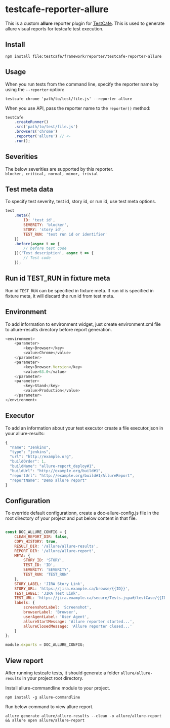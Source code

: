 # testcafe-reporter-allure
This is a custom **allure** reporter plugin for [TestCafe](http://devexpress.github.io/testcafe). This is used to generate allure visual reports for testcafe test execution.

## Install

```
npm install file:testcafe/framework/reporter/testcafe-reporter-allure
```

## Usage

When you run tests from the command line, specify the reporter name by using the `--reporter` option:

```
testcafe chrome 'path/to/test/file.js' --reporter allure
```


When you use API, pass the reporter name to the `reporter()` method:

```js
testCafe
    .createRunner()
    .src('path/to/test/file.js')
    .browsers('chrome')
    .reporter('allure') // <-
    .run();
```


## Severities
The below severities are supported by this reporter.  
`blocker, critical, normal, minor, trivial`

## Test meta data
To specify test severity, test id, story id, or run id, use test meta options.

```js
test
    .meta({
        ID: 'test id',
        SEVERITY: 'blocker',
        STORY: 'story id',
        TEST_RUN: 'test run id or identifier'
    })
    .before(async t => {
        // before test code
    })('Test description', async t => {
        // Test code
    });
```

## Run id TEST_RUN in fixture meta  
Run id `TEST_RUN` can be specified in fixture meta. If run id is specified in fixture meta, it will discard the run id from test meta.


## Environment
To add information to environment widget, just create environment.xml file to allure-results directory before report generation.

```js
<environment>
    <parameter>
        <key>Browser</key>
        <value>Chrome</value>
    </parameter>
    <parameter>
        <key>Browser.Version</key>
        <value>63.0</value>
    </parameter>
    <parameter>
        <key>Stand</key>
        <value>Production</value>
    </parameter>
</environment>
```

## Executor
To add an information about your test executor create a file executor.json in your allure-results:

```js
{
  "name": "Jenkins",
  "type": "jenkins",
  "url": "http://example.org",
  "buildOrder": 1,
  "buildName": "allure-report_deploy#1", 
  "buildUrl": "http://example.org/build#1",
  "reportUrl": "http://example.org/build#1/AllureReport",
  "reportName": "Demo allure report"
}
```

## Configuration
To override default configurationn, create a doc-allure-config.js file in the root directory of your project and put below content in that file.

```js

const DOC_ALLURE_CONFIG = {
    CLEAN_REPORT_DIR: false,
    COPY_HISTORY: true,
    RESULT_DIR: '/allure/allure-results',
    REPORT_DIR: '/allure/allure-report',
    META: {
        STORY_ID: 'STORY',
        TEST_ID: 'ID',
        SEVERITY: 'SEVERITY',
        TEST_RUN: 'TEST_RUN'
    },
    STORY_LABEL: 'JIRA Story Link',
    STORY_URL: 'https://jira.example.ca/browse/{{ID}}',
    TEST_LABEL: 'JIRA Test Link',
    TEST_URL: 'https://jira.example.ca/secure/Tests.jspa#/testCase/{{ID}}',
    labels: {
        screenshotLabel: 'Screenshot',
        browserLabel: 'Browser',
        userAgentLabel: 'User Agent',
        allureStartMessage: 'Allure reporter started...',
        allureClosedMessage: 'Allure reporter closed...'
    }
};

module.exports = DOC_ALLURE_CONFIG;

```

## View report
After running testcafe tests, it should generate a folder `allure/allure-results` in your project root directory.  

Install allure-commandline module to your project.  

`npm install -g allure-commandline `

Run below command to view allure report.   

`allure generate allure/allure-results --clean -o allure/allure-report && allure open allure/allure-report`

